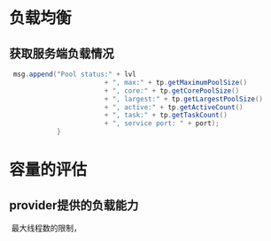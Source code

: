 # 负载均衡

## 获取服务端负载情况





```java
 msg.append("Pool status:" + lvl
                        + ", max:" + tp.getMaximumPoolSize()
                        + ", core:" + tp.getCorePoolSize()
                        + ", largest:" + tp.getLargestPoolSize()
                        + ", active:" + tp.getActiveCount()
                        + ", task:" + tp.getTaskCount()
                        + ", service port: " + port);
            }
```





# 容量的评估

## provider提供的负载能力

​	最大线程数的限制，	

